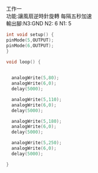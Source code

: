 工作一<br>
功能:讓風扇逆時針旋轉 每隔五秒加速<br>
輸出腳:N3:GND N2: 6 N1: 5<br>
```C++
int void setup() {
pinMode(5,OUTPUT);
pinMode(6,OUTPUT);
}

void loop() {

  
  analogWrite(5,80);
  analogWrite(6,0);
  delay(5000);

  analogWrite(5,110);
  analogWrite(6,0);
  delay(5000);

  analogWrite(5,180);
  analogWrite(6,0);
  delay(5000);

  analogWrite(5,250);
  analogWrite(6,0);
  delay(5000);

}
```
